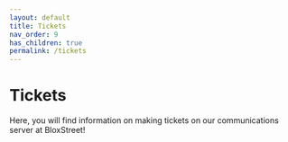 ```yaml
---
layout: default
title: Tickets
nav_order: 9
has_children: true
permalink: /tickets 
---
```



# Tickets
Here, you will find information on making tickets on our communications server at BloxStreet!
 

